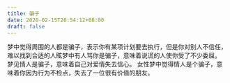 ```yaml
---
title: 骗子
date: 2020-02-15T20:54:12+08:00
draft: false
---
```


梦中觉得周围的人都是骗子，表示你有某项计划要去执行，但是你对别人不信任，难以找到合适的人眩梦中有人骂你是骗子，意味着说谎的人使你受了不少委屈。
梦见情人是骗子，意味着自己对爱情失去信心。
女性梦中觉得情人是个骗子，意味着你因为行为不检点，失去了一位很有价值的朋友。
